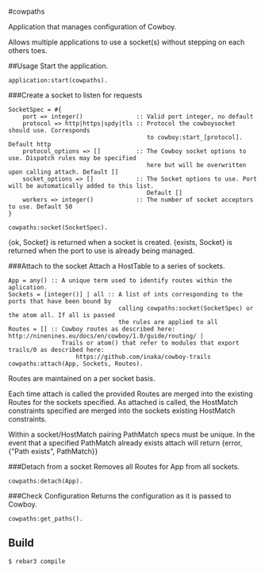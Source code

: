 #cowpaths

Application that manages configuration of Cowboy.

Allows multiple applications to use a socket(s) without stepping on each others toes.

##Usage
Start the application.
    
    application:start(cowpaths).
    
###Create a socket to listen for requests

    SocketSpec = #{
        port => integer()               :: Valid port integer, no default
        protocol => http|https|spdy|tls :: Protocol the cowboysocket should use. Corresponds 
                                           to cowboy:start_[protocol]. Default http
        protocol_options => []          :: The Cowboy socket options to use. Dispatch rules may be specified
                                           here but will be overwritten upon calling attach. Default []
        socket_options => []            :: The Socket options to use. Port will be automatically added to this list. 
                                           Default []
        workers => integer()            :: The number of socket acceptors to use. Default 50
    }
    
    cowpaths:socket(SocketSpec).
    
{ok, Socket} is returned when a socket is created. {exists, Socket} is returned when the port to use is already being managed.
    
###Attach to the socket
Attach a HostTable to a series of sockets.

    App = any() :: A unique term used to identify routes within the aplication.
    Sockets = [integer()] | all :: A list of ints corresponding to the ports that have been bound by
                                   calling cowpaths:socket(SocketSpec) or the atom all. If all is passed
                                   the rules are applied to all 
    Routes = [] :: Cowboy routes as described here: http://ninenines.eu/docs/en/cowboy/1.0/guide/routing/ |
                   Trails or atom() that refer to modules that export trails/0 as described here:
                       https://github.com/inaka/cowboy-trails
    cowpaths:attach(App, Sockets, Routes).
    
Routes are maintained on a per socket basis.
    
Each time attach is called the provided Routes are merged into the existing Routes for the sockets specified. As attached is called, the HostMatch constraints specified are merged into the sockets existing HostMatch constraints.
    
Within a socket/HostMatch pairing PathMatch specs must be unique. In the event that a specified PathMatch already exists attach will return {error, {"Path exists", PathMatch}}

###Detach from a socket
Removes all Routes for App from all sockets.

    cowpaths:detach(App).

###Check Configuration
Returns the configuration as it is passed to Cowboy.

    cowpaths:get_paths().

Build
-----

    $ rebar3 compile
